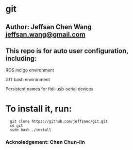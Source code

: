 # git
## Author: Jeffsan Chen Wang <jeffsan.wang@gmail.com>
## This repo is for auto user configuration, including:
  ROS indigo environment
  
  GIT bash environment
  
  Persistent names for ftdi-usb-serial devices
  
  
# To install it, run:
      git clone https://github.com/jeffsanc/git.git
      cd git
      sudo bash ./install

### Acknoledgement: Chen Chun-lin
